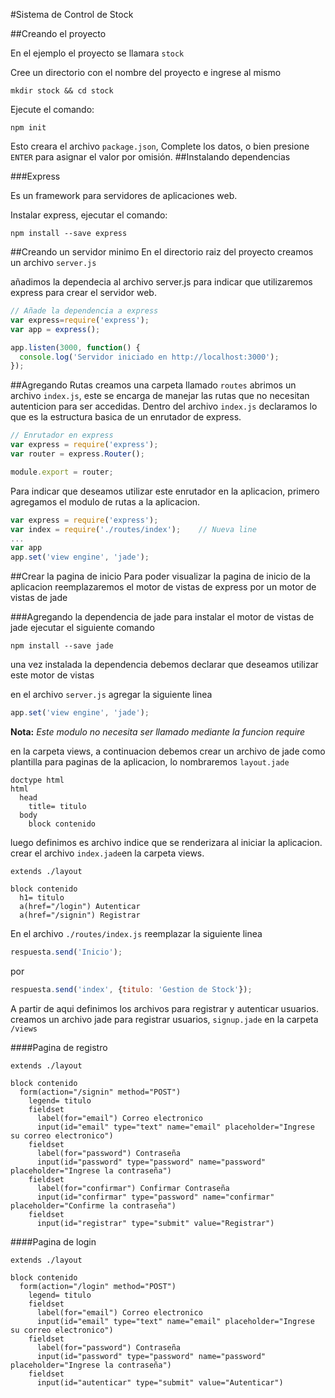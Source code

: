 #Sistema de Control de Stock

##Creando el proyecto

En el ejemplo el proyecto se llamara `stock`

Cree un directorio con el nombre del proyecto e ingrese al mismo
```
mkdir stock && cd stock
```
Ejecute el comando:
```
npm init

```
Esto creara el archivo `package.json`, Complete los datos, o bien presione `ENTER` para asignar el valor por omisión.
##Instalando dependencias

###Express

Es un framework para servidores de aplicaciones web.

Instalar express, ejecutar el comando:
```
npm install --save express
```
##Creando un servidor minimo
En el directorio raiz del proyecto creamos un archivo `server.js`

añadimos la dependecia al archivo server.js para indicar que utilizaremos express para crear el servidor web.

```javascript
// Añade la dependencia a express
var express=require('express');
var app = express();

app.listen(3000, function() {
  console.log('Servidor iniciado en http://localhost:3000');
});

```
##Agregando Rutas
creamos una carpeta llamado `routes`
abrimos un archivo `index.js`, este se encarga de manejar las rutas que no necesitan autenticion para ser accedidas.
Dentro del archivo `index.js` declaramos lo que es la estructura basica de un enrutador de express.
```javascript
// Enrutador en express
var express = require('express');
var router = express.Router();

module.export = router;
```

Para indicar que deseamos utilizar este enrutador en la aplicacion, primero agregamos el modulo de rutas a la aplicacion.
```javascript
var express = require('express');
var index = require('./routes/index');    // Nueva line
...
var app
app.set('view engine', 'jade');
```

##Crear la pagina de inicio
Para poder visualizar la pagina de inicio de la aplicacion reemplazaremos el motor de vistas de express por un motor de vistas de jade

###Agregando la dependencia de jade
para instalar el motor de vistas de jade ejecutar el siguiente comando
```
npm install --save jade
```
una vez instalada la dependencia debemos declarar que deseamos utilizar este motor de vistas

en el archivo `server.js` agregar la siguiente linea
```javascript
app.set('view engine', 'jade');
```
**Nota:** *Este modulo no necesita ser llamado mediante la funcion require*

en la carpeta views, a continuacion debemos crear un archivo de jade como plantilla para paginas de la aplicacion, lo nombraremos `layout.jade`

```
doctype html
html
  head
    title= titulo
  body
    block contenido
```
luego definimos es archivo indice que se renderizara al iniciar la aplicacion. crear el archivo `index.jade`en la carpeta views.
```
extends ./layout

block contenido
  h1= titulo
  a(href="/login") Autenticar
  a(href="/signin") Registrar
```

En el archivo `./routes/index.js` reemplazar la siguiente linea

```javascript
respuesta.send('Inicio');
```
por
```javascript
respuesta.send('index', {titulo: 'Gestion de Stock'});
```
A partir de aqui definimos los archivos para registrar y autenticar usuarios.
creamos un archivo jade para registrar usuarios, `signup.jade` en la carpeta `/views`

####Pagina de registro
```
extends ./layout

block contenido
  form(action="/signin" method="POST")
    legend= titulo
    fieldset
      label(for="email") Correo electronico
      input(id="email" type="text" name="email" placeholder="Ingrese su correo electronico")
    fieldset
      label(for="password") Contraseña
      input(id="password" type="password" name="password" placeholder="Ingrese la contraseña")
    fieldset
      label(for="confirmar") Confirmar Contraseña
      input(id="confirmar" type="password" name="confirmar" placeholder="Confirme la contraseña")
    fieldset
      input(id="registrar" type="submit" value="Registrar")
```
####Pagina de login
```
extends ./layout

block contenido
  form(action="/login" method="POST")
    legend= titulo
    fieldset
      label(for="email") Correo electronico
      input(id="email" type="text" name="email" placeholder="Ingrese su correo electronico")
    fieldset
      label(for="password") Contraseña
      input(id="password" type="password" name="password" placeholder="Ingrese la contraseña")
    fieldset
      input(id="autenticar" type="submit" value="Autenticar")
```
